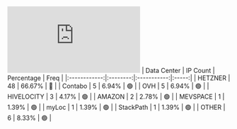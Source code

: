 ![Diagramm](https://github.com/obajay/StateSync-snapshots/blob/main/Projects/Uptick/1/README.md)
| Data Center | IP Count | Percentage | Freq |
|:------------:|:--------:|:-----------:|:-----:|
| HETZNER | 48 | 66.67% | 🔴 |
| Contabo | 5 | 6.94% | 🟢 |
| OVH | 5 | 6.94% | 🟢 |
| HIVELOCITY | 3 | 4.17% | 🟢 |
| AMAZON | 2 | 2.78% | 🟢 |
| MEVSPACE | 1 | 1.39% | 🟢 |
| myLoc | 1 | 1.39% | 🟢 |
| StackPath | 1 | 1.39% | 🟢 |
| OTHER | 6 | 8.33% | 🟢 |